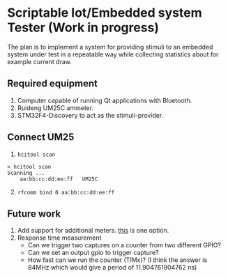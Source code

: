 # Scriptable Iot/Embedded system Tester (Work in progress)

The plan is to implement a system for providing stimuli to an embedded
system under test in a repeatable way while collecting statistics about 
for example current draw. 


## Required equipment 

1. Computer capable of running Qt applications with Bluetooth.
2. Ruideng UM25C ammeter.
3. STM32F4-Discovery to act as the stimuli-provider. 


## Connect UM25

1. `hcitool scan` 

```
> hcitool scan
Scanning ...
	aa:bb:cc:dd:ee:ff	UM25C
```

2. `rfcomm bind 0 aa:bb:cc:dd:ee:ff`


## Future work

1. Add support for additional meters. [this](https://reference.digilentinc.com/pmod/pmodisns20/start) is one option.
2. Response time measurement 
   - Can we trigger two captures on a counter from two different GPIO? 
   - Can we set an output gpio to trigger capture?
   - How fast can we run the counter (TIMx)? (I think the answer is 84MHz which would give a period of 11.904761904762 ns) 
     
